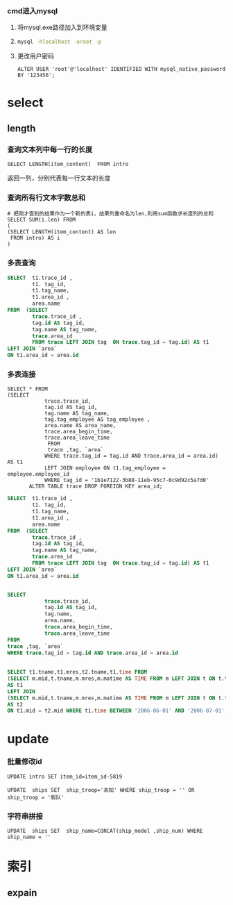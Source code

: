 ### cmd进入mysql

1. 将mysql.exe路径加入到环境变量

2. ```bash
   mysql -hlocalhost -uroot -p
   ```

3. 更改用户密码

   ```mysql
   ALTER USER 'root'@'localhost' IDENTIFIED WITH mysql_native_password BY '123456';
   ```

   


# select 

## length

### 查询文本列中每一行的长度

```mysql
SELECT LENGTH(item_content)  FROM intro
```

 返回一列，分别代表每一行文本的长度

### 查询所有行文本字数总和

```mysql
# 把刚才查到的结果作为一个新的表i，结果列重命名为len,利用sum函数求长度列的总和
SELECT SUM(i.len) FROM 
(
(SELECT LENGTH(item_content) AS len 
 FROM intro) AS i
)
```

### 多表查询

```sql
SELECT  t1.trace_id ,
		t1. tag_id,
		t1.tag_name,
		t1.area_id ,
		area.name
FROM  (SELECT 
		trace.trace_id ,
		tag.id AS tag_id,
		tag.name AS tag_name,
		trace.area_id 
		FROM trace LEFT JOIN tag  ON trace.tag_id = tag.id) AS t1
LEFT JOIN `area` 
ON t1.area_id = area.id
```

### 多表连接

```jsql
SELECT * FROM
(SELECT
            trace.trace_id,
            tag.id AS tag_id,
            tag.name AS tag_name,
            tag.tag_employee AS tag_employee ,
            area.name AS area_name,
            trace.area_begin_time,
            trace.area_leave_time
             FROM
             trace ,tag, `area`
            WHERE trace.tag_id = tag.id AND trace.area_id = area.id) AS t1
            LEFT JOIN employee ON t1.tag_employee = employee.employee_id
            WHERE tag_id = '1b1e7122-3b88-11eb-95c7-0c9d92c5a7d0'
       ALTER TABLE trace DROP FOREIGN KEY area_id;
```

```sql
SELECT  t1.trace_id ,
		t1. tag_id,
		t1.tag_name,
		t1.area_id ,
		area.name
FROM  (SELECT 
		trace.trace_id ,
		tag.id AS tag_id,
		tag.name AS tag_name,
		trace.area_id 
		FROM trace LEFT JOIN tag  ON trace.tag_id = tag.id) AS t1
LEFT JOIN `area` 
ON t1.area_id = area.id


SELECT
            trace.trace_id,
            tag.id AS tag_id,
            tag.name,
            area.name,
            trace.area_begin_time,
            trace.area_leave_time
FROM
trace ,tag, `area`
WHERE trace.tag_id = tag.id AND trace.area_id = area.id
    
    
SELECT t1.tname,t1.mres,t2.tname,t1.time FROM 
(SELECT m.mid,t.tname,m.mres,m.matime AS TIME FROM m LEFT JOIN t ON t.tid = m.hid) 
AS t1 
LEFT JOIN 
(SELECT m.mid,t.tname,m.mres,m.matime AS TIME FROM m LEFT JOIN t ON t.tid = m.gid) 
AS t2 
ON t1.mid = t2.mid WHERE t1.time BETWEEN '2006-06-01' AND '2006-07-01';
```



# update

### 批量修改id

```mysql
UPDATE intro SET item_id=item_id-5819

UPDATE  ships SET  ship_troop='未知' WHERE ship_troop = '' OR 	 ship_troop = '舰队'
```

### 字符串拼接

```mysql
UPDATE  ships SET  ship_name=CONCAT(ship_model ,ship_num) WHERE ship_name = '' 
```


# 索引
## expain

